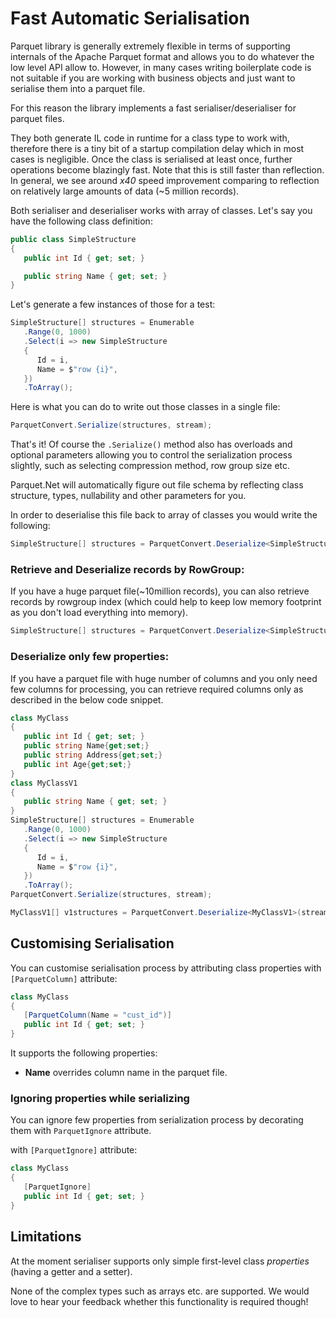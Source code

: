 # Fast Automatic Serialisation

Parquet library is generally extremely flexible in terms of supporting internals of the Apache Parquet format and allows you to do whatever the low level API allow to. However, in many cases writing boilerplate code is not suitable if you are working with business objects and just want to serialise them into a parquet file. 

For this reason the library implements a fast serialiser/deserialiser for parquet files.

They both generate IL code in runtime for a class type to work with, therefore there is a tiny bit of a startup compilation delay which in most cases is negligible. Once the class is serialised at least once, further operations become blazingly fast. Note that this is still faster than reflection. In general, we see around *x40* speed improvement comparing to reflection on relatively large amounts of data (~5 million records).

Both serialiser and deserialiser works with array of classes. Let's say you have the following class definition:

```csharp
public class SimpleStructure
{
   public int Id { get; set; }

   public string Name { get; set; }
}
```

Let's generate a few instances of those for a test:

```csharp
SimpleStructure[] structures = Enumerable
   .Range(0, 1000)
   .Select(i => new SimpleStructure
   {
      Id = i,
      Name = $"row {i}",
   })
   .ToArray();
```

Here is what you can do to write out those classes in a single file:

```csharp
ParquetConvert.Serialize(structures, stream);
```

That's it! Of course the `.Serialize()` method also has overloads and optional parameters allowing you to control the serialization process slightly, such as selecting compression method, row group size etc.

Parquet.Net will automatically figure out file schema by reflecting class structure, types, nullability and other parameters for you.

In order to deserialise this file back to array of classes you would write the following:

```csharp
SimpleStructure[] structures = ParquetConvert.Deserialize<SimpleStructure>(stream);
```
### Retrieve and Deserialize records by RowGroup:

If you have a huge parquet file(~10million records), you can also retrieve records by rowgroup index (which could help to keep low memory footprint as you don't load everything into memory).
```csharp
SimpleStructure[] structures = ParquetConvert.Deserialize<SimpleStructure>(stream,rowGroupIndex);
```
### Deserialize only few properties:

If you have a parquet file with huge number of columns and you only need few columns for processing, you can retrieve required columns only as described in the below code snippet.
```csharp
class MyClass
{
   public int Id { get; set; }
   public string Name{get;set;}
   public string Address{get;set;}
   public int Age{get;set;}
}
class MyClassV1
{
   public string Name { get; set; }
}
SimpleStructure[] structures = Enumerable
   .Range(0, 1000)
   .Select(i => new SimpleStructure
   {
      Id = i,
      Name = $"row {i}",
   })
   .ToArray();
ParquetConvert.Serialize(structures, stream);

MyClassV1[] v1structures = ParquetConvert.Deserialize<MyClassV1>(stream,rowGroupIndex);
```

## Customising Serialisation

You can customise serialisation process by attributing class properties with `[ParquetColumn]` attribute:

```csharp
class MyClass
{
   [ParquetColumn(Name = "cust_id")]
   public int Id { get; set; }
}
```

It supports the following properties:
- **Name** overrides column name in the parquet file.

### Ignoring properties while serializing

You can ignore few properties from serialization process by decorating them with `ParquetIgnore` attribute.

 with `[ParquetIgnore]` attribute:

```csharp
class MyClass
{
   [ParquetIgnore]
   public int Id { get; set; }
}
```

## Limitations

At the moment serialiser supports only simple first-level class *properties* (having a getter and a setter).



None of the complex types such as arrays etc. are supported. We would love to hear your feedback whether this functionality is required though!
